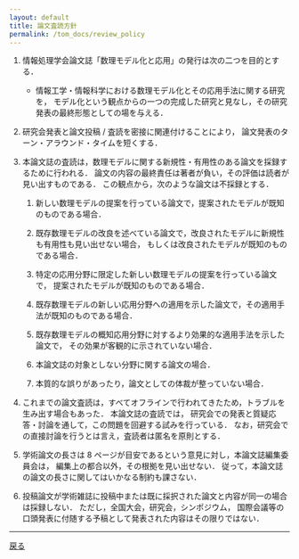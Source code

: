 ```yaml
---
layout: default
title: 論文査読方針
permalink: /tom_docs/review_policy
---
```

1. 情報処理学会論文誌「数理モデル化と応用」の発行は次の二つを目的とする．

    - 情報工学・情報科学における数理モデル化とその応用手法に関する研究を， モデル化という観点からの一つの完成した研究と見なし，その研究発表の最終形態としての場を与える．

2. 研究会発表と論文投稿 / 査読を密接に関連付けることにより， 論文発表のターン・アラウンド・タイムを短くする．

3. 本論文誌の査読は，数理モデルに関する新規性・有用性のある論文を採録するために行われる． 論文の内容の最終責任は著者が負い，その評価は読者が見い出すものである． この観点から，次のような論文は不採録とする．

   1. 新しい数理モデルの提案を行っている論文で，提案されたモデルが既知のものである場合．

   2. 既存数理モデルの改良を述べている論文で，改良されたモデルに新規性も有用性も見い出せない場合， もしくは改良されたモデルが既知のものである場合．

   3. 特定の応用分野に限定した新しい数理モデルの提案を行っている論文で， 提案されたモデルが既知のものである場合．

   4. 既存数理モデルの新しい応用分野への適用を示した論文で，その適用手法が既知のものである場合．

   5. 既存数理モデルの概知応用分野に対するより効果的な適用手法を示した論文で， その効果が客観的に示されていない場合．

   6. 本論文誌の対象としない分野に関する論文の場合．

   7. 本質的な誤りがあったり，論文としての体裁が整っていない場合．

4. これまでの論文査読は，すべてオフラインで行われてきたため，トラブルを生み出す場合もあった．
本論文誌の査読では， 研究会での発表と質疑応答・討論を通して，この問題を回避する試みを行っている．
なお，研究会での直接討論を行うとは言え，査読者は匿名を原則とする．

5. 学術論文の長さは 8 ページが目安であるという意見に対し，本論文誌編集委員会は， 編集上の都合以外，その根拠を見い出せない． 従って，本論文誌の論文の長さに関してはいかなる制約も課さない．

6. 投稿論文が学術雑誌に投稿中または既に採択された論文と内容が同一の場合は採録しない．
ただし，全国大会，研究会，シンポジウム， 国際会議等の口頭発表に付随する予稿として発表された内容はその限りではない．

---
[戻る](/tom)

